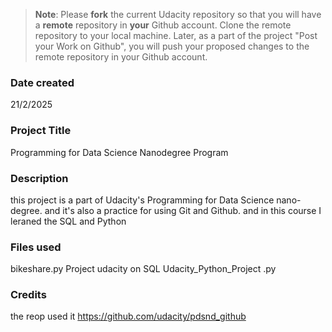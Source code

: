 >**Note**: Please **fork** the current Udacity repository so that you will have a **remote** repository in **your** Github account. Clone the remote repository to your local machine. Later, as a part of the project "Post your Work on Github", you will push your proposed changes to the remote repository in your Github account.

### Date created
21/2/2025

### Project Title
Programming for Data Science Nanodegree Program

### Description
this project is a part of Udacity's Programming for Data Science nano-degree. and it's also a practice for using Git and Github. and in this course I leraned the SQL and Python

### Files used
bikeshare.py Project udacity on SQL Udacity_Python_Project .py

### Credits
the reop used it https://github.com/udacity/pdsnd_github

